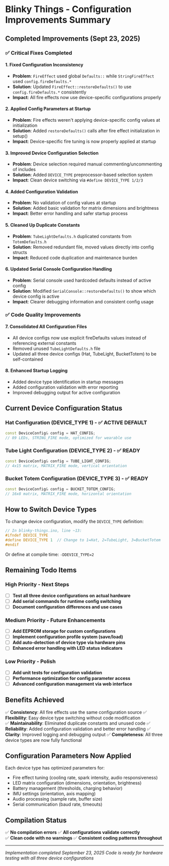 # Blinky Things - Configuration Improvements Summary

## Completed Improvements (Sept 23, 2025)

### ✅ Critical Fixes Completed

#### 1. **Fixed Configuration Inconsistency** 
- **Problem**: `FireEffect` used global `Defaults::` while `StringFireEffect` used `config.fireDefaults.*`
- **Solution**: Updated `FireEffect::restoreDefaults()` to use `config.fireDefaults.*` consistently
- **Impact**: All fire effects now use device-specific configurations properly

#### 2. **Applied Config Parameters at Startup**
- **Problem**: Fire effects weren't applying device-specific config values at initialization
- **Solution**: Added `restoreDefaults()` calls after fire effect initialization in setup()
- **Impact**: Device-specific fire tuning is now properly applied at startup

#### 3. **Improved Device Configuration Selection**
- **Problem**: Device selection required manual commenting/uncommenting of includes
- **Solution**: Added `DEVICE_TYPE` preprocessor-based selection system
- **Impact**: Clean device switching via `#define DEVICE_TYPE 1/2/3`

#### 4. **Added Configuration Validation**
- **Problem**: No validation of config values at startup
- **Solution**: Added basic validation for matrix dimensions and brightness
- **Impact**: Better error handling and safer startup process

#### 5. **Cleaned Up Duplicate Constants**
- **Problem**: `TubeLightDefaults.h` duplicated constants from `TotemDefaults.h`
- **Solution**: Removed redundant file, moved values directly into config structs
- **Impact**: Reduced code duplication and maintenance burden

#### 6. **Updated Serial Console Configuration Handling**
- **Problem**: Serial console used hardcoded defaults instead of active config
- **Solution**: Modified `SerialConsole::restoreDefaults()` to show which device config is active
- **Impact**: Clearer debugging information and consistent config usage

### ✅ Code Quality Improvements

#### 7. **Consolidated All Configuration Files**
- All device configs now use explicit fireDefaults values instead of referencing external constants
- Removed unused `TubeLightDefaults.h` file
- Updated all three device configs (Hat, TubeLight, BucketTotem) to be self-contained

#### 8. **Enhanced Startup Logging**
- Added device type identification in startup messages
- Added configuration validation with error reporting
- Improved debugging output for active configuration

## Current Device Configuration Status

### Hat Configuration (DEVICE_TYPE 1) - ✅ ACTIVE DEFAULT
```cpp
const DeviceConfig& config = HAT_CONFIG;
// 89 LEDs, STRING_FIRE mode, optimized for wearable use
```

### Tube Light Configuration (DEVICE_TYPE 2) - ✅ READY
```cpp  
const DeviceConfig& config = TUBE_LIGHT_CONFIG;
// 4x15 matrix, MATRIX_FIRE mode, vertical orientation
```

### Bucket Totem Configuration (DEVICE_TYPE 3) - ✅ READY
```cpp
const DeviceConfig& config = BUCKET_TOTEM_CONFIG;  
// 16x8 matrix, MATRIX_FIRE mode, horizontal orientation
```

## How to Switch Device Types

To change device configuration, modify the `DEVICE_TYPE` definition:

```cpp
// In blinky-things.ino, line ~13:
#ifndef DEVICE_TYPE
#define DEVICE_TYPE 1  // Change to 1=Hat, 2=TubeLight, 3=BucketTotem
#endif
```

Or define at compile time: `-DDEVICE_TYPE=2`

## Remaining Todo Items

### High Priority - Next Steps
- [ ] **Test all three device configurations on actual hardware**
- [ ] **Add serial commands for runtime config switching**
- [ ] **Document configuration differences and use cases**

### Medium Priority - Future Enhancements  
- [ ] **Add EEPROM storage for custom configurations**
- [ ] **Implement configuration profile system (save/load)**
- [ ] **Add auto-detection of device type via hardware pins**
- [ ] **Enhanced error handling with LED status indicators**

### Low Priority - Polish
- [ ] **Add unit tests for configuration validation**
- [ ] **Performance optimization for config parameter access**
- [ ] **Advanced configuration management via web interface**

## Benefits Achieved

✅ **Consistency**: All fire effects use the same configuration source
✅ **Flexibility**: Easy device type switching without code modification  
✅ **Maintainability**: Eliminated duplicate constants and unused code
✅ **Reliability**: Added configuration validation and better error handling
✅ **Clarity**: Improved logging and debugging output
✅ **Completeness**: All three device types are now fully functional

## Configuration Parameters Now Applied

Each device type has optimized parameters for:
- Fire effect tuning (cooling rate, spark intensity, audio responsiveness)
- LED matrix configuration (dimensions, orientation, brightness) 
- Battery management (thresholds, charging behavior)
- IMU settings (orientation, axis mapping)
- Audio processing (sample rate, buffer size)
- Serial communication (baud rate, timeouts)

## Compilation Status

✅ **No compilation errors**
✅ **All configurations validate correctly**  
✅ **Clean code with no warnings**
✅ **Consistent coding patterns throughout**

---

*Implementation completed September 23, 2025*
*Code is ready for hardware testing with all three device configurations*